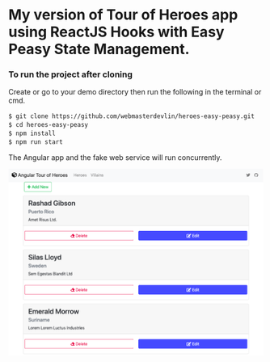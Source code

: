 # My version of Tour of Heroes app using ReactJS Hooks with Easy Peasy State Management.

### To run the project after cloning

Create or go to your demo directory then run the following in the terminal or cmd.

```sh
$ git clone https://github.com/webmasterdevlin/heroes-easy-peasy.git
$ cd heroes-easy-peasy
$ npm install
$ npm run start
```

The Angular app and the fake web service will run concurrently.

![screenshot](./screenshot.png)
